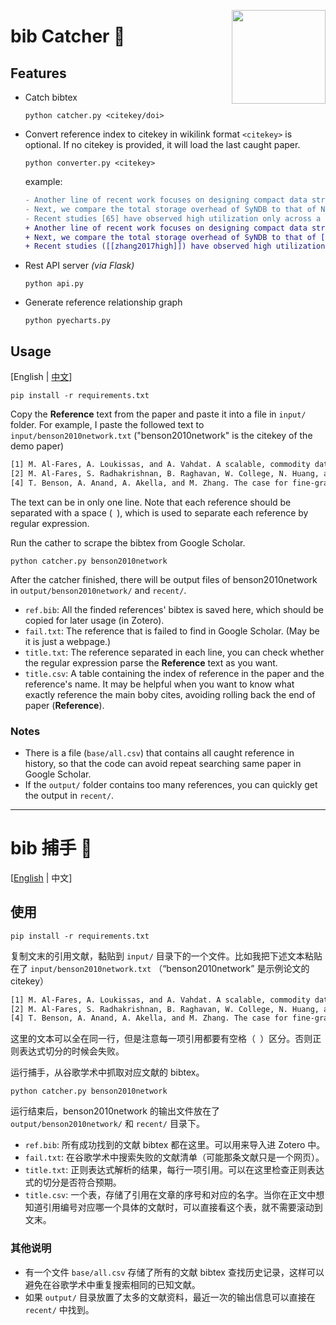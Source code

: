 <a href="https://github.com/Benature/bib-catcher"><img src="https://i.328888.xyz/2022/12/10/f9HqU.png" height="150" align="right"></a>

# bib Catcher 🫳

## Features

- Catch bibtex
    ```shell
    python catcher.py <citekey/doi>
    ```

- Convert reference index to citekey in wikilink format
    `<citekey>` is optional. If no citekey is provided, it will load the last caught paper.
    ```shell
    python converter.py <citekey>
    ```
    example:
    ```diff
    - Another line of recent work focuses on designing compact data structures [19,27,44] with tradeoffs between accuracy and resource footprints. 
    - Next, we compare the total storage overhead of SyNDB to that of NetSight [32]. 
    - Recent studies [65] have observed high utilization only across a few switch ports during congestion events.
    + Another line of recent work focuses on designing compact data structures ([[al2008scalable]], [[ghorbani2017drill]], [[li2019deter]]) with tradeoffs between accuracy and resource footprints. 
    + Next, we compare the total storage overhead of SyNDB to that of [[handigol2014know|NetSight]]. 
    + Recent studies ([[zhang2017high]]) have observed high utilization only across a few switch ports during congestion events.
    ```

- Rest API server *(via Flask)*
    ```shell
    python api.py
    ```

- Generate reference relationship graph
    ```shell
    python pyecharts.py
    ```

## Usage

[English | [中文](#bib-捕手-🫳)]

```shell
pip install -r requirements.txt
```

Copy the **Reference** text from the paper and paste it into a file in `input/` folder. 
For example, I paste the followed text to `input/benson2010network.txt` ("benson2010network" is the citekey of the demo paper)

```txt
[1] M. Al-Fares, A. Loukissas, and A. Vahdat. A scalable, commodity data center network architecture. In SIGCOMM, pages 63–74, 2008.
[2] M. Al-Fares, S. Radhakrishnan, B. Raghavan, W. College, N. Huang, and A. Vahdat. Hedera: Dynamic flow scheduling for data center networks. In Proceedings of NSDI 2010, San Jose, CA, USA, April 2010. [3] T. Benson, A. Anand, A. Akella, and M. Zhang. Understanding Data Center Traffic Characteristics. In Proceedings of Sigcomm Workshop: Research on Enterprise Networks, 2009. 
[4] T. Benson, A. Anand, A. Akella, and M. Zhang. The case for fine-grained traffic engineering in data centers. In Proceedings of INM/WREN ’10, San Jose, CA, USA, April 2010. 
```

The text can be in only one line. Note that each reference should be separated with a space (` `), which is used to separate each reference by regular expression.

Run the cather to scrape the bibtex from Google Scholar.

```shell
python catcher.py benson2010network
```

After the catcher finished, there will be output files of benson2010network in `output/benson2010network/` and `recent/`.
- `ref.bib`: All the finded references' bibtex is saved here, which should be copied for later usage (in Zotero).
- `fail.txt`: The reference that is failed to find in Google Scholar. (May be it is just a webpage.)
- `title.txt`: The reference separated in each line, you can check whether the regular expression parse the **Reference** text as you want.
- `title.csv`: A table containing the index of reference in the paper and the reference's name. It may be helpful when you want to know what exactly reference the main boby cites, avoiding rolling back the end of paper (**Reference**).

### Notes

- There is a file (`base/all.csv`) that contains all caught reference in history, so that the code can avoid repeat searching same paper in Google Scholar.
- If the `output/` folder contains too many references, you can quickly get the output in `recent/`.


---
# bib 捕手 🫳
[[English](#bib-catcher-🫳) | 中文]

## 使用

```shell
pip install -r requirements.txt
```

复制文末的引用文献，黏贴到 `input/` 目录下的一个文件。比如我把下述文本粘贴在了 `input/benson2010network.txt` （“benson2010network” 是示例论文的 citekey）

```txt
[1] M. Al-Fares, A. Loukissas, and A. Vahdat. A scalable, commodity data center network architecture. In SIGCOMM, pages 63–74, 2008.
[2] M. Al-Fares, S. Radhakrishnan, B. Raghavan, W. College, N. Huang, and A. Vahdat. Hedera: Dynamic flow scheduling for data center networks. In Proceedings of NSDI 2010, San Jose, CA, USA, April 2010. [3] T. Benson, A. Anand, A. Akella, and M. Zhang. Understanding Data Center Traffic Characteristics. In Proceedings of Sigcomm Workshop: Research on Enterprise Networks, 2009. 
[4] T. Benson, A. Anand, A. Akella, and M. Zhang. The case for fine-grained traffic engineering in data centers. In Proceedings of INM/WREN ’10, San Jose, CA, USA, April 2010. 
```

这里的文本可以全在同一行，但是注意每一项引用都要有空格（` `）区分。否则正则表达式切分的时候会失败。

运行捕手，从谷歌学术中抓取对应文献的 bibtex。

```shell
python catcher.py benson2010network
```
运行结束后，benson2010network 的输出文件放在了 `output/benson2010network/` 和 `recent/` 目录下。
- `ref.bib`: 所有成功找到的文献 bibtex 都在这里。可以用来导入进 Zotero 中。
- `fail.txt`: 在谷歌学术中搜索失败的文献清单（可能那条文献只是一个网页）。
- `title.txt`: 正则表达式解析的结果，每行一项引用。可以在这里检查正则表达式的切分是否符合预期。
- `title.csv`: 一个表，存储了引用在文章的序号和对应的名字。当你在正文中想知道引用编号对应哪一个具体的文献时，可以直接看这个表，就不需要滚动到文末。

### 其他说明

- 有一个文件 `base/all.csv` 存储了所有的文献 bibtex 查找历史记录，这样可以避免在谷歌学术中重复搜索相同的已知文献。
- 如果 `output/` 目录放置了太多的文献资料，最近一次的输出信息可以直接在 `recent/` 中找到。